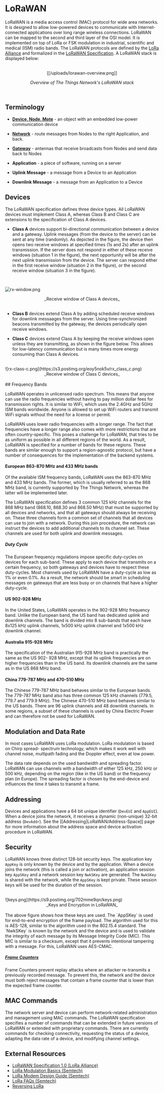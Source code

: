 # LoRaWAN

LoRaWAN is a media access control (MAC) protocol for wide area networks. It is designed to allow low-powered devices to communicate with Internet-connected applications over long range wireless connections. LoRaWAN can be mapped to the second and third layer of the OSI model. It is implemented on top of LoRa or FSK modulation in industrial, scientific and medical (ISM) radio bands. The LoRaWAN protocols are defined by the [LoRa Alliance](https://www.lora-alliance.org/) and formalized in the [LoRaWAN Specification](https://www.lora-alliance.org/portals/0/specs/LoRaWAN%20Specification%201R0.pdf). A LoRaWAN stack is displayed below:

<br>
<center>
[[/uploads/lorawan-overview.png]]

_Overview of The Things Network's LoRaWAN stack_ </center>

<br>

## Terminology
* **[Device, Node, Mote](https://www.thethingsnetwork.org/wiki/Hardware/Nodes/Overview)** - an object with an embedded low-power communication device

* **[Network](https://www.thethingsnetwork.org/wiki/Backend/Overview)** - route messages from Nodes to the right Application, and back.

* **[Gateway](https://www.thethingsnetwork.org/wiki/Hardware/Gateways/Overview)** - antennas that receive broadcasts from Nodes and send data back to Nodes

* **Application** - a piece of software, running on a server

* **Uplink Message** - a message from a Device to an Application

* **Downlink Message** - a message from an Application to a Device



## Devices
The LoRaWAN specification defines three device types. All LoRaWAN devices must implement Class A, whereas Class B and Class C are extensions to the specification of Class A devices.

* **Class A** devices support bi-directional communication between a device and a gateway. Uplink messages (from the device to the server) can be sent at any time (randomly). As depicted in the figure, the device then opens two receive windows at specified times (1s and 2s) after an uplink transmission. If the server does not respond in either of these receive windows (situation 1 in the figure), the next opportunity will be after the next uplink transmission from the device.  The server can respond either in the first receive window (situation 2 in the figure), or the second receive window (situation 3 in the figure).

<br>

![rx-window.png](https://s21.postimg.org/3t9evci7r/rx_window.png)

<center>_Receive window of Class A devices_ </center>

<br>

* **Class B** devices extend Class A by adding scheduled receive windows for downlink messaages from the server. Using time-synchronized beacons transmitted by the gateway, the devices periodically open receive windows.

* **Class C** devices extend Class A by keeping the receive windows open unless they are transmitting, as shown in the figure below. This allows for low-latency communication but is many times more energy consuming than Class A devices.

<br>
![rx-class-c.png](https://s3.postimg.org/eoy5nok5v/rx_class_c.png)

<center>_Receive window of Class C devices_ </center>

<br>
## Frequency Bands

LoRaWAN operates in unlicensed radio spectrum. This means that anyone can use the radio frequencies without having to pay million dollar fees for transmission rights. It is similar to WiFi, which uses the 2.4GHz and 5GHz ISM bands worldwide. Anyone is allowed to set up WiFi routers and transmit WiFi signals without the need for a license or permit.

LoRaWAN uses lower radio frequencies with a longer range. The fact that frequencies have a longer range also comes with more restrictions that are often country-specific. This poses a challenge for LoRaWAN, that tries to be as uniform as possible in all different regions of the world. As a result, LoRaWAN is specified for a number of bands for these regions. These bands are similar enough to support a region-agnostic protocol, but have a number of consequences for the implementation of the backend systems.

#### European 863-870 MHz and 433 MHz bands
Of the available ISM frequency bands, LoRaWAN uses the 863-870 MHz and 433 MHz bands. The former, which is usually referred to as the 868 MHz band, is currently supported by The Things Network, whereas the latter will be implemented later.

The LoRaWAN specification defines 3 common 125 kHz channels for the 868 MHz band (868.10, 868.30 and 868.50 MHz) that must be supported by all devices and networks, and that all gateways should always be receiving on. These three channels form a common set of channels that all devices can use to join with a network. During this join procedure, the network can instruct the devices to add additional channels to its channel set. These channels are used for both uplink and downlink messages.

##### Duty Cycle
The European frequency regulations impose specific duty-cycles on devices for each sub-band. These apply to each device that transmits on a certain frequency, so both gateways and devices have to respect these duty-cycles. Most channels used by LoRaWAN have a duty-cycle as low as 1% or even 0.1%. As a result, the network should be smart in scheduling messages on gateways that are less busy or on channels that have a higher duty-cycle.

#### US 902-928 MHz
In the United States, LoRaWAN operates in the 902-928 MHz frequency band. Unlike the European band, the US band has dedicated uplink and downlink channels. The band is divided into 8 sub-bands that each have 8x125 kHz uplink channels, 1x500 kHz uplink channel and 1x500 kHz downlink channel.

#### Australia 915-928 MHz
The specification of the Australian 915-928 MHz band is practically the same as the US 902- 928 MHz, except that its uplink frequencies are on higher frequencies than in the US band. Its downlink channels are the same as in the US 868 MHz band.

#### China 779-787 MHz and 470-510 MHz
The Chinese 779-787 MHz band behaves similar to the European bands. The 779-787 MHz band also has three common 125 kHz channels (779.5, 779.7 and 779.9 MHz). The Chinese 470-510 MHz band behaves similar to the US bands. There are 96 uplink channels and 48 downlink channels. In some regions, a subset of these channels is used by China Electric Power and can therefore not be used for LoRaWAN.

## Modulation and Data Rate
In most cases LoRaWAN uses LoRa modulation. LoRa modulation is based on Chirp spread- spectrum technology, which makes it work well with channel noise, multipath fading and the Doppler effect, even at low power.

The data rate depends on the used bandwidth and spreading factor. LoRaWAN can use channels with a bandwidth of either 125 kHz, 250 kHz or 500 kHz, depending on the region (like in the US band) or the frequency plan (in Europe). The spreading factor is chosen by the end-device and influences the time it takes to transmit a frame.

## Addressing

Devices and applications have a 64 bit unique identifier (`DevEUI` and `AppEUI`). When a device joins the network, it receives a dynamic (non-unique) 32-bit address (`DevAddr`). See the [[Addressing|LoRaWAN/Address-Space]] page for more information about the address space and device activation procedure in LoRaWAN.

## Security

LoRaWAN knows three distinct 128-bit security keys. The application key `AppKey` is only known by the device and by the application. When a device joins the network (this is called a join or activation), an application session key `AppSKey` and a network session key `NwkSKey` are generated. The `NwkSKey` is shared with the network, while the `AppSKey` is kept private. These session keys will be used for the duration of the session.

<br>
![keys.png](https://s9.postimg.org/702mme9qn/keys.png)

<center>_Keys and Encryption in LoRaWAN_ </center>

<br>
The above figure shows how these keys are used. The `AppSKey` is used for end-to-end encryption of the frame payload. The algorithm used for this is AES-128, similar to the algorithm used in the 802.15.4 standard. The `NwkSKey` is known by the network and the device and is used to validate the integrity of each message by its Message Integrity Code (MIC). This MIC is similar to a checksum, except that it prevents intentional tampering with a message. For this, LoRaWAN uses AES-CMAC.

##### [Frame Counters](https://www.thethingsnetwork.org/wiki/LoRaWAN/Security#security-in-lorawan-and-ttn_frame-counters)
Frame Counters prevent replay attacks where an attacker re-transmits a previously recorded message. To prevent this, the network and the device must both reject messages that contain a frame counter that is lower than the expected frame counter.

## MAC Commands
The network server and device can perform network-related administration and management using MAC commands. The LoRaWAN specification specifies a number of commands that can be extended in future versions of LoRaWAN or extended with proprietary commands. There are currently commands for checking connectivity, requesting the status of a device, adapting the data rate of a device, and modifying channel settings.

## External Resources

* [LoRaWAN Specification 1.0 (LoRa Alliance)](https://www.lora-alliance.org/portals/0/specs/LoRaWAN%20Specification%201R0.pdf)
* [LoRa Modulation Basics (Semtech)](http://www.semtech.com/images/datasheet/an1200.22.pdf)
* [LoRa Modem Design Guide (Semtech)](http://www.semtech.com/images/datasheet/LoraDesignGuide_STD.pdf)
* [LoRa FAQs (Semtech)](http://www.semtech.com/wireless-rf/lora/LoRa-FAQs.pdf)
* [Reversing LoRa](http://static1.squarespace.com/static/54cecce7e4b054df1848b5f9/t/57489e6e07eaa0105215dc6c/1464376943218/Reversing-Lora-Knight.pdf)
